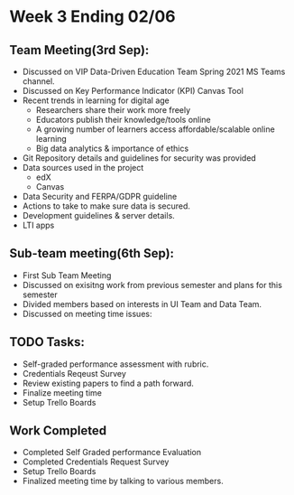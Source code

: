 # Week 3 Ending 02/06

## Team Meeting(3rd Sep):
  - Discussed on VIP Data-Driven Education Team Spring 2021 MS Teams channel.
  - Discussed on Key Performance Indicator (KPI) Canvas Tool
  - Recent trends in learning for digital age
	- Researchers share their work more freely
	- Educators publish their knowledge/tools online
	- A growing number of learners access affordable/scalable online learning
	- Big data analytics & importance of ethics
  - Git Repository details and guidelines for security was provided
  - Data sources used in the project
  	- edX
	- Canvas
  - Data Security and FERPA/GDPR guideline
  - Actions to take to make sure data is secured.
  - Development guidelines & server details.
  - LTI apps 
  
## Sub-team meeting(6th Sep):
  - First Sub Team Meeting
  - Discussed on exisitng work from previous semester and plans for this semester
  - Divided members based on interests in UI Team and Data Team.
  - Discussed on meeting time issues:


## TODO Tasks:
  - Self-graded performance assessment with rubric.
  - Credentials Reqeust Survey
  - Review existing papers to find a path forward.
  - Finalize meeting time 
  - Setup Trello Boards

## Work Completed
  - Completed Self Graded performance Evaluation
  - Completed Credentials Request Survey
  - Setup Trello Boards
  - Finalized meeting time by talking to various members.